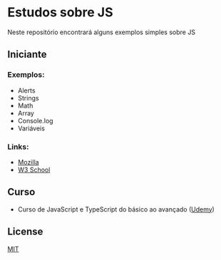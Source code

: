 # Estudos sobre JS

Neste repositório encontrará alguns exemplos simples sobre JS

## Iniciante
### **Exemplos:**
- Alerts
- Strings
- Math
- Array
- Console.log
- Variáveis

### Links:
- [Mozilla](https://developer.mozilla.org/pt-BR/docs/Web/JavaScript)
- [W3 School](https://www.w3schools.com/js/)

## Curso
- Curso de JavaScript e TypeScript do básico ao avançado ([Udemy](https://www.udemy.com/course/curso-de-javascript-moderno-do-basico-ao-avancado/))


## License

[MIT](https://choosealicense.com/licenses/mit/)